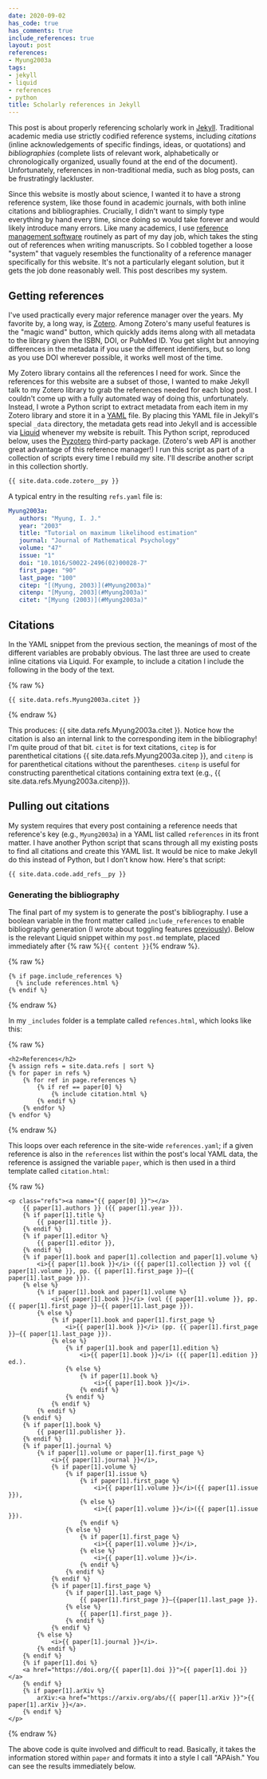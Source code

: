 ```yaml
---
date: 2020-09-02
has_code: true
has_comments: true
include_references: true
layout: post
references:
- Myung2003a
tags:
- jekyll
- liquid
- references
- python
title: Scholarly references in Jekyll
---
```


This post is about properly referencing scholarly work in [Jekyll](https://jekyllrb.com/). Traditional academic media
use strictly codified reference systems, including _citations_ (inline acknowledgements of specific findings, ideas, or
quotations) and _bibliographies_ (complete lists of relevant work, alphabetically or chronologically organized, usually
found at the end of the document). Unfortunately, references in non-traditional media, such as blog posts, can be
frustratingly lackluster.

Since this website is mostly about science, I wanted it to have a strong reference system, like those found in
academic journals, with both inline citations and bibliographies. Crucially, I didn't want to simply type everything by
hand every time, since doing so would take forever and would likely introduce many errors. Like many academics, I use
[reference management software](https://en.wikipedia.org/wiki/Reference_management_software) routinely as part of my day
job, which takes the sting out of references when writing manuscripts. So I cobbled together a loose "system" that
vaguely resembles the functionality of a reference manager specifically for this website. It's not a particularly
elegant solution, but it gets the job done reasonably well. This post describes my system.

## Getting references

I've used practically every major reference manager over the years. My favorite by, a long way, is [Zotero](https://www.zotero.org/).
Among Zotero's many useful features is the "magic wand" button, which quickly adds items along with all metadata to
the library given the ISBN, DOI, or PubMed ID. You get slight but annoying differences in the metadata if you use the
different identifiers, but so long as you use DOI wherever possible, it works well most of the time.

My Zotero library contains all the references I need for work. Since the references for this website are a
subset of those, I wanted to make Jekyll talk to my Zotero library to grab the references needed for each blog post. I couldn't
come up with a fully automated way of doing this, unfortunately. Instead, I wrote a Python script to extract metadata
from each item in my Zotero library and store it in a [YAML](https://yaml.org/) file. By placing this YAML file in
Jekyll's special `_data` directory, the metadata gets read into Jekyll and is accessible via [Liquid](https://shopify.github.io/liquid/)
whenever my website is rebuilt. This Python script, reproduced below, uses the [Pyzotero](https://pyzotero.readthedocs.io/en/latest/)
third-party package. (Zotero's web API is another great advantage of this reference manager!) I run this script as part
of a collection of scripts every time I rebuild my site. I'll describe another script in this collection shortly.

```python
{{ site.data.code.zotero__py }}
```

A typical entry in the resulting `refs.yaml` file is:

```yaml
Myung2003a:
   authors: "Myung, I. J."
   year: "2003"
   title: "Tutorial on maximum likelihood estimation"
   journal: "Journal of Mathematical Psychology"
   volume: "47"
   issue: "1"
   doi: "10.1016/S0022-2496(02)00028-7"
   first_page: "90"
   last_page: "100"
   citep: "[(Myung, 2003)](#Myung2003a)"
   citenp: "[Myung, 2003](#Myung2003a)"
   citet: "[Myung (2003)](#Myung2003a)"
```

## Citations

In the YAML snippet from the previous section, the meanings of most of the different variables are probably obvious. The
last three are used to create inline citations via Liquid. For example, to include a citation I include the following in
the body of the text.

{% raw %}
```liquid
{{ site.data.refs.Myung2003a.citet }}
```
{% endraw %}

This produces: {{ site.data.refs.Myung2003a.citet }}. Notice how the citation is also an internal link to the
corresponding item in the bibliography! I'm quite proud of that bit. `citet` is for text citations, `citep` is for
parenthetical citations {{ site.data.refs.Myung2003a.citep }}, and `citenp` is for parenthetical citations
without the parentheses. `citenp` is useful for constructing parenthetical citations containing extra text (e.g.,
{{ site.data.refs.Myung2003a.citenp}}).

## Pulling out citations

My system requires that every post containing a reference needs that reference's key (e.g., `Myung2003a`) in a YAML list
called `references` in its front matter. I have another Python script that scans through all my existing posts to find
all citations and create this YAML list. It would be nice to make Jekyll do this instead of Python, but I don't know
how. Here's that script:

```python
{{ site.data.code.add_refs__py }}
```

### Generating the bibliography

The final part of my system is to generate the post's bibliography. I use a boolean variable in the front matter called
`include_references` to enable bibliography generation (I wrote about toggling features [previously](toggling)). Below
is the relevant Liquid snippet within my `post.md` template, placed immediately after {% raw %}`{{ content }}`{% endraw %}.

{% raw %}
```liquid
{% if page.include_references %}
  {% include references.html %}
{% endif %}
```
{% endraw %}

In my `_includes` folder is a template called `refences.html`, which looks like this:

{% raw %}
```liquid
<h2>References</h2>
{% assign refs = site.data.refs | sort %}
{% for paper in refs %}
    {% for ref in page.references %}
        {% if ref == paper[0] %}
            {% include citation.html %}
        {% endif %}
    {% endfor %}
{% endfor %}
```
{% endraw %}

This loops over each reference in the site-wide `references.yaml`; if a given reference is also in the `references` list
within the post's local YAML data, the reference is assigned the variable `paper`, which is then used in a third
template called `citation.html`:

{% raw %}
```liquid
<p class="refs"><a name="{{ paper[0] }}"></a>
    {{ paper[1].authors }} ({{ paper[1].year }}).
    {% if paper[1].title %}
        {{ paper[1].title }}.
    {% endif %}
    {% if paper[1].editor %}
        {{ paper[1].editor }},
    {% endif %}
    {% if paper[1].book and paper[1].collection and paper[1].volume %}
        <i>{{ paper[1].book }}</i> ({{ paper[1].collection }} vol {{ paper[1].volume }}, pp. {{ paper[1].first_page }}–{{ paper[1].last_page }}).
    {% else %}
        {% if paper[1].book and paper[1].volume %}
            <i>{{ paper[1].book }}</i> (vol {{ paper[1].volume }}, pp. {{ paper[1].first_page }}–{{ paper[1].last_page }}).
        {% else %}
            {% if paper[1].book and paper[1].first_page %}
                <i>{{ paper[1].book }}</i> (pp. {{ paper[1].first_page }}–{{ paper[1].last_page }}).
            {% else %}
                {% if paper[1].book and paper[1].edition %}
                    <i>{{ paper[1].book }}</i> ({{ paper[1].edition }} ed.).
                {% else %}
                    {% if paper[1].book %}
                        <i>{{ paper[1].book }}</i>.
                    {% endif %}
                {% endif %}
            {% endif %}
        {% endif %}
    {% endif %}
    {% if paper[1].book %}
        {{ paper[1].publisher }}.
    {% endif %}
    {% if paper[1].journal %}
        {% if paper[1].volume or paper[1].first_page %}
            <i>{{ paper[1].journal }}</i>,
            {% if paper[1].volume %}
                {% if paper[1].issue %}
                    {% if paper[1].first_page %}
                        <i>{{ paper[1].volume }}</i>({{ paper[1].issue }}),
                    {% else %}
                        <i>{{ paper[1].volume }}</i>({{ paper[1].issue }}).
                    {% endif %}
                {% else %}
                    {% if paper[1].first_page %}
                        <i>{{ paper[1].volume }}</i>,
                    {% else %}
                        <i>{{ paper[1].volume }}</i>.
                    {% endif %}
                {% endif %}
            {% endif %}
            {% if paper[1].first_page %}
                {% if paper[1].last_page %}
                    {{ paper[1].first_page }}–{{paper[1].last_page }}.
                {% else %}
                    {{ paper[1].first_page }}.
                {% endif %}
            {% endif %}
        {% else %}
            <i>{{ paper[1].journal }}</i>.
        {% endif %}
    {% endif %}
    {% if paper[1].doi %}
    <a href="https://doi.org/{{ paper[1].doi }}">{{ paper[1].doi }}</a>
    {% endif %}
    {% if paper[1].arXiv %}
        arXiv:<a href="https://arxiv.org/abs/{{ paper[1].arXiv }}">{{ paper[1].arXiv }}</a>.
    {% endif %}
</p>
```
{% endraw %}

The above code is quite involved and difficult to read. Basically, it takes the information stored within `paper` and
formats it into a style I call "APAish." You can see the results immediately below.